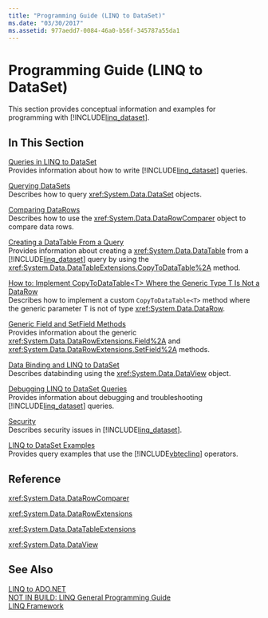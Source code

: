```yaml
---
title: "Programming Guide (LINQ to DataSet)"
ms.date: "03/30/2017"
ms.assetid: 977aedd7-0084-46a0-b56f-345787a55da1
---
```

# Programming Guide (LINQ to DataSet)
This section provides conceptual information and examples for programming with [!INCLUDE[linq_dataset](../../../../includes/linq-dataset-md.md)].  
  
## In This Section  
 [Queries in LINQ to DataSet](../../../../docs/framework/data/adonet/queries-in-linq-to-dataset.md)  
 Provides information about how to write [!INCLUDE[linq_dataset](../../../../includes/linq-dataset-md.md)] queries.  
  
 [Querying DataSets](../../../../docs/framework/data/adonet/querying-datasets-linq-to-dataset.md)  
 Describes how to query <xref:System.Data.DataSet> objects.  
  
 [Comparing DataRows](../../../../docs/framework/data/adonet/comparing-datarows-linq-to-dataset.md)  
 Describes how to use the <xref:System.Data.DataRowComparer> object to compare data rows.  
  
 [Creating a DataTable From a Query](../../../../docs/framework/data/adonet/creating-a-datatable-from-a-query-linq-to-dataset.md)  
 Provides information about creating a <xref:System.Data.DataTable> from a [!INCLUDE[linq_dataset](../../../../includes/linq-dataset-md.md)] query by using the <xref:System.Data.DataTableExtensions.CopyToDataTable%2A> method.  
  
 [How to: Implement CopyToDataTable\<T> Where the Generic Type T Is Not a DataRow](../../../../docs/framework/data/adonet/implement-copytodatatable-where-type-not-a-datarow.md)  
 Describes how to implement a custom `CopyToDataTable<T>` method where the generic parameter T is not of type <xref:System.Data.DataRow>.  
  
 [Generic Field and SetField Methods](../../../../docs/framework/data/adonet/generic-field-and-setfield-methods-linq-to-dataset.md)  
 Provides information about the generic <xref:System.Data.DataRowExtensions.Field%2A> and <xref:System.Data.DataRowExtensions.SetField%2A> methods.  
  
 [Data Binding and LINQ to DataSet](../../../../docs/framework/data/adonet/data-binding-and-linq-to-dataset.md)  
 Describes databinding using the <xref:System.Data.DataView> object.  
  
 [Debugging LINQ to DataSet Queries](../../../../docs/framework/data/adonet/debugging-linq-to-dataset-queries.md)  
 Provides information about debugging and troubleshooting [!INCLUDE[linq_dataset](../../../../includes/linq-dataset-md.md)] queries.  
  
 [Security](../../../../docs/framework/data/adonet/security-linq-to-dataset.md)  
 Describes security issues in [!INCLUDE[linq_dataset](../../../../includes/linq-dataset-md.md)].  
  
 [LINQ to DataSet Examples](../../../../docs/framework/data/adonet/linq-to-dataset-examples.md)  
 Provides query examples that use the [!INCLUDE[vbteclinq](../../../../includes/vbteclinq-md.md)] operators.  
  
## Reference  
 <xref:System.Data.DataRowComparer>  
  
 <xref:System.Data.DataRowExtensions>  
  
 <xref:System.Data.DataTableExtensions>  
  
 <xref:System.Data.DataView>  
  
## See Also  
 [LINQ to ADO.NET](http://msdn.microsoft.com/library/be3297b9-1b54-4d4c-82a8-add0d79c2006)  
 [NOT IN BUILD: LINQ General Programming Guide](http://msdn.microsoft.com/library/609c7a6b-cbdd-429d-99f3-78d13d3bc049)  
 [LINQ Framework](http://msdn.microsoft.com/library/897ea0fc-40db-4694-bbe5-7dd339d5bf94)
